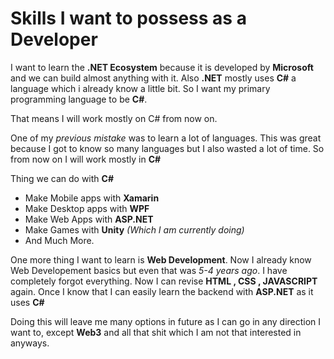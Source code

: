 # Skills I want to possess as a Developer

I want to learn the **.NET Ecosystem** because it is developed by **Microsoft** and we can build almost anything with it. Also **.NET** mostly uses **C#** a language which i already know a little bit.
So I want my primary programming language to be **C#**.

That means I will work mostly on C# from now on. 

One of my *previous mistake* was to learn a lot of languages. This was great because I got to know so many languages but I also wasted a lot of time. So from now on I will work mostly in
**C#**

Thing we can do with **C#**

- Make Mobile apps with **Xamarin**
- Make Desktop apps with **WPF**
- Make Web Apps with **ASP.NET**
- Make Games with **Unity** *(Which I am currently doing)*
- And Much More.

One more thing I want to learn is **Web Development**. Now I already know Web Developement basics but even that was *5-4 years ago*. I have completely forgot everything.
Now I can revise **HTML , CSS , JAVASCRIPT** again. Once I know that I can easily learn the backend with **ASP.NET** as it uses **C#** 

Doing this will leave me many options in future as I can go in any direction I want to, except **Web3** and all that shit which I am not that interested in anyways.


